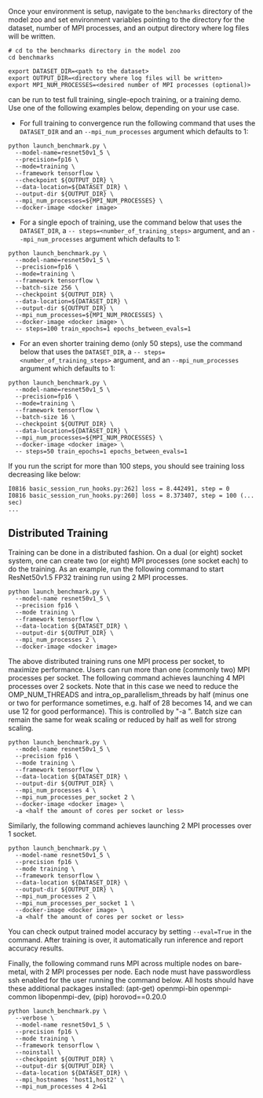 <!-- 50. Launch benchmark instructions -->
Once your environment is setup, navigate to the `benchmarks` directory of
the model zoo and set environment variables pointing to the directory for the
dataset, number of MPI processes, and an output directory where log files will 
be written.

```
# cd to the benchmarks directory in the model zoo
cd benchmarks

export DATASET_DIR=<path to the dataset>
export OUTPUT_DIR=<directory where log files will be written>
export MPI_NUM_PROCESSES=<desired number of MPI processes (optional)>
```

<model name> <precision> <mode> can be run to test full training, 
single-epoch training, or a training demo. Use one of the following examples 
below, depending on your use case.

* For full training to convergence run the following command that uses the `DATASET_DIR`
  and an `--mpi_num_processes` argument which defaults to 1:

```
python launch_benchmark.py \
  --model-name=resnet50v1_5 \
  --precision=fp16 \
  --mode=training \
  --framework tensorflow \
  --checkpoint ${OUTPUT_DIR} \
  --data-location=${DATASET_DIR} \
  --output-dir ${OUTPUT_DIR} \
  --mpi_num_processes=${MPI_NUM_PROCESSES} \
  --docker-image <docker image>
```

* For a single epoch of training, use the command below that uses the `DATASET_DIR`,
  a `-- steps=<number_of_training_steps>` argument, and an `--mpi_num_processes` argument which defaults to 1:

```
python launch_benchmark.py \
  --model-name=resnet50v1_5 \
  --precision=fp16 \
  --mode=training \
  --framework tensorflow \
  --batch-size 256 \
  --checkpoint ${OUTPUT_DIR} \
  --data-location=${DATASET_DIR} \
  --output-dir ${OUTPUT_DIR} \
  --mpi_num_processes=${MPI_NUM_PROCESSES} \
  --docker-image <docker image> \
  -- steps=100 train_epochs=1 epochs_between_evals=1
```

* For an even shorter training demo (only 50 steps), use the command below that uses 
  the `DATASET_DIR`, a `-- steps=<number_of_training_steps>` argument, and an 
  `--mpi_num_processes` argument which defaults to 1:
  
```
python launch_benchmark.py \
  --model-name=resnet50v1_5 \
  --precision=fp16 \
  --mode=training \
  --framework tensorflow \
  --batch-size 16 \
  --checkpoint ${OUTPUT_DIR} \
  --data-location=${DATASET_DIR} \
  --mpi_num_processes=${MPI_NUM_PROCESSES} \
  --docker-image <docker image> \
  -- steps=50 train_epochs=1 epochs_between_evals=1
```

If you run the script for more than 100 steps, you should see training loss
decreasing like below:

```
I0816 basic_session_run_hooks.py:262] loss = 8.442491, step = 0
I0816 basic_session_run_hooks.py:260] loss = 8.373407, step = 100 (... sec)
...
```

## Distributed Training
Training can be done in a distributed fashion. On a dual (or eight) socket system, 
one can create two (or eight) MPI processes (one socket each) to do the training. 
As an example, run the following command to start ResNet50v1.5 FP32 training run using 
2 MPI processes.
```
python launch_benchmark.py \
  --model-name resnet50v1_5 \
  --precision fp16 \
  --mode training \
  --framework tensorflow \
  --data-location ${DATASET_DIR} \
  --output-dir ${OUTPUT_DIR} \
  --mpi_num_processes 2 \
  --docker-image <docker image>
```
The above distributed training runs one MPI process per socket, to maximize performance.
Users can run more than one (commonly two) MPI processes per socket. The following command 
achieves launching 4 MPI processes over 2 sockets. Note that in this case we need to reduce 
the OMP_NUM_THREADS and intra_op_parallelism_threads by half (minus one or two for performance 
sometimes, e.g. half of 28 becomes 14, and we can use 12 for good performance).
This is controlled by "-a <half the amount of cores of per socket or less>".
Batch size can remain the same for weak scaling or reduced by half as well for strong scaling.

```
python launch_benchmark.py \
  --model-name resnet50v1_5 \
  --precision fp16 \
  --mode training \
  --framework tensorflow \
  --data-location ${DATASET_DIR} \
  --output-dir ${OUTPUT_DIR} \
  --mpi_num_processes 4 \
  --mpi_num_processes_per_socket 2 \
  --docker-image <docker image> \
  -a <half the amount of cores per socket or less>
```

Similarly, the following command achieves launching 2 MPI processes over 1 socket.

```
python launch_benchmark.py \
  --model-name resnet50v1_5 \
  --precision fp16 \
  --mode training \
  --framework tensorflow \
  --data-location ${DATASET_DIR} \
  --output-dir ${OUTPUT_DIR} \
  --mpi_num_processes 2 \
  --mpi_num_processes_per_socket 1 \
  --docker-image <docker image> \
  -a <half the amount of cores per socket or less>
```

You can check output trained model accuracy by setting `--eval=True` in the command. 
After training is over, it automatically run inference and report accuracy results.

Finally, the following command runs MPI across multiple nodes on bare-metal, with 2 MPI processes 
per node. Each node must have passwordless ssh enabled for the user running the command below. 
All hosts should have these additional packages installed: (apt-get) openmpi-bin openmpi-common 
libopenmpi-dev, (pip) horovod==0.20.0

```
python launch_benchmark.py \
  --verbose \
  --model-name resnet50v1_5 \
  --precision fp16 \
  --mode training \
  --framework tensorflow \
  --noinstall \
  --checkpoint ${OUTPUT_DIR} \
  --output-dir ${OUTPUT_DIR} \
  --data-location ${DATASET_DIR} \
  --mpi_hostnames 'host1,host2' \
  --mpi_num_processes 4 2>&1
```